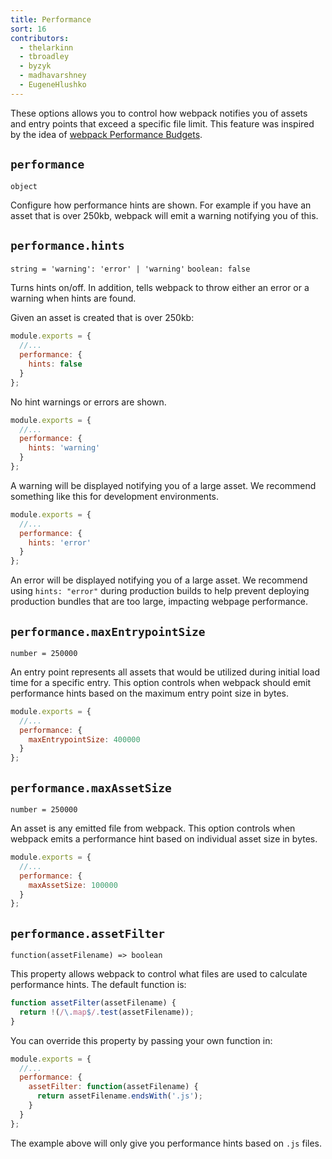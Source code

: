 ```yaml
---
title: Performance
sort: 16
contributors:
  - thelarkinn
  - tbroadley
  - byzyk
  - madhavarshney
  - EugeneHlushko
---
```


These options allows you to control how webpack notifies you of assets and entry points that exceed a specific file limit.
This feature was inspired by the idea of [webpack Performance Budgets](https://github.com/webpack/webpack/issues/3216).

## `performance`

`object`

Configure how performance hints are shown. For example if you have an asset that is over 250kb, webpack will emit a warning notifying you of this.


## `performance.hints`

`string = 'warning': 'error' | 'warning'` `boolean: false`

Turns hints on/off. In addition, tells webpack to throw either an error or a warning when hints are found.

Given an asset is created that is over 250kb:

```js
module.exports = {
  //...
  performance: {
    hints: false
  }
};
```

No hint warnings or errors are shown.

```js
module.exports = {
  //...
  performance: {
    hints: 'warning'
  }
};
```

A warning will be displayed notifying you of a large asset. We recommend something like this for development environments.

```js
module.exports = {
  //...
  performance: {
    hints: 'error'
  }
};
```

An error will be displayed notifying you of a large asset. We recommend using `hints: "error"` during production builds to help prevent deploying production bundles that are too large, impacting webpage performance.

## `performance.maxEntrypointSize`

`number = 250000`

An entry point represents all assets that would be utilized during initial load time for a specific entry. This option controls when webpack should emit performance hints based on the maximum entry point size in bytes.

```js
module.exports = {
  //...
  performance: {
    maxEntrypointSize: 400000
  }
};
```

## `performance.maxAssetSize`

`number = 250000`

An asset is any emitted file from webpack. This option controls when webpack emits a performance hint based on individual asset size in bytes.


```js
module.exports = {
  //...
  performance: {
    maxAssetSize: 100000
  }
};
```

## `performance.assetFilter`

`function(assetFilename) => boolean`

This property allows webpack to control what files are used to calculate performance hints. The default function is:

```js
function assetFilter(assetFilename) {
  return !(/\.map$/.test(assetFilename));
}
```

You can override this property by passing your own function in:

```js
module.exports = {
  //...
  performance: {
    assetFilter: function(assetFilename) {
      return assetFilename.endsWith('.js');
    }
  }
};
```

The example above will only give you performance hints based on `.js` files.

